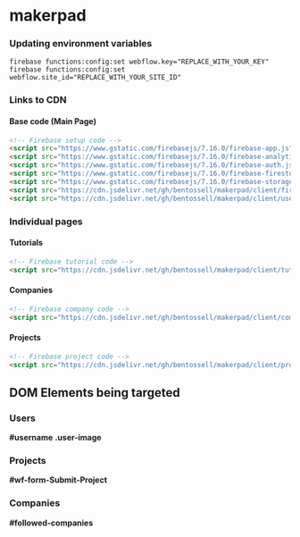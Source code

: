 # makerpad

### Updating environment variables
```
firebase functions:config:set webflow.key="REPLACE_WITH_YOUR_KEY"
firebase functions:config:set webflow.site_id="REPLACE_WITH_YOUR_SITE_ID"
```

### Links to CDN

#### Base code (Main Page)
```html
<!-- Firebase setup code -->
<script src="https://www.gstatic.com/firebasejs/7.16.0/firebase-app.js"></script>
<script src="https://www.gstatic.com/firebasejs/7.16.0/firebase-analytics.js"></script>
<script src="https://www.gstatic.com/firebasejs/7.16.0/firebase-auth.js"></script>
<script src="https://www.gstatic.com/firebasejs/7.16.0/firebase-firestore.js"></script>
<script src="https://www.gstatic.com/firebasejs/7.16.0/firebase-storage.js"></script>
<script src="https://cdn.jsdelivr.net/gh/bentossell/makerpad/client/firebase.js"></script>
<script src="https://cdn.jsdelivr.net/gh/bentossell/makerpad/client/user.js"></script>
```

### Individual pages

#### Tutorials
```html
<!-- Firebase tutorial code -->
<script src="https://cdn.jsdelivr.net/gh/bentossell/makerpad/client/tutorials.js"></script>
```

#### Companies
```html
<!-- Firebase company code -->
<script src="https://cdn.jsdelivr.net/gh/bentossell/makerpad/client/companies.js"></script>
```

#### Projects
```html
<!-- Firebase project code -->
<script src="https://cdn.jsdelivr.net/gh/bentossell/makerpad/client/projects.js"></script>
```

## DOM Elements being targeted

### Users
**#username**
**.user-image**

### Projects
**#wf-form-Submit-Project**

### Companies
**#followed-companies**
